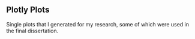## Plotly Plots

Single plots that I generated for my research, some of which were used in the final dissertation.